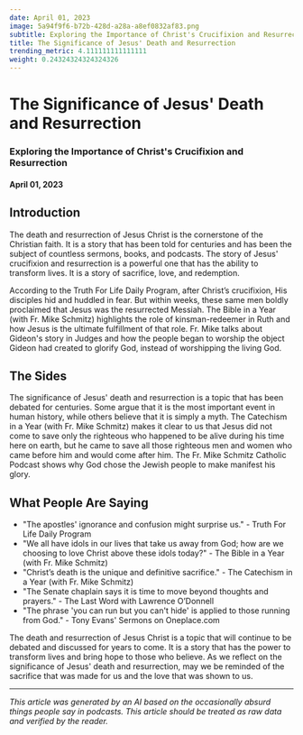 ```yaml
---
date: April 01, 2023
image: 5a94f9f6-b72b-428d-a28a-a8ef0832af83.png
subtitle: Exploring the Importance of Christ's Crucifixion and Resurrection
title: The Significance of Jesus' Death and Resurrection
trending_metric: 4.111111111111111
weight: 0.24324324324324326
---
```

# The Significance of Jesus' Death and Resurrection
### Exploring the Importance of Christ's Crucifixion and Resurrection
#### April 01, 2023

## Introduction
The death and resurrection of Jesus Christ is the cornerstone of the Christian faith. It is a story that has been told for centuries and has been the subject of countless sermons, books, and podcasts. The story of Jesus' crucifixion and resurrection is a powerful one that has the ability to transform lives. It is a story of sacrifice, love, and redemption. 

According to the Truth For Life Daily Program, after Christ’s crucifixion, His disciples hid and huddled in fear. But within weeks, these same men boldly proclaimed that Jesus was the resurrected Messiah. The Bible in a Year (with Fr. Mike Schmitz) highlights the role of kinsman-redeemer in Ruth and how Jesus is the ultimate fulfillment of that role. Fr. Mike talks about Gideon's story in Judges and how the people began to worship the object Gideon had created to glorify God, instead of worshipping the living God. 

## The Sides
The significance of Jesus' death and resurrection is a topic that has been debated for centuries. Some argue that it is the most important event in human history, while others believe that it is simply a myth. The Catechism in a Year (with Fr. Mike Schmitz) makes it clear to us that Jesus did not come to save only the righteous who happened to be alive during his time here on earth, but he came to save all those righteous men and women who came before him and would come after him. The Fr. Mike Schmitz Catholic Podcast shows why God chose the Jewish people to make manifest his glory. 

## What People Are Saying
- "The apostles' ignorance and confusion might surprise us." - Truth For Life Daily Program
- "We all have idols in our lives that take us away from God; how are we choosing to love Christ above these idols today?" - The Bible in a Year (with Fr. Mike Schmitz)
- "Christ’s death is the unique and definitive sacrifice." - The Catechism in a Year (with Fr. Mike Schmitz)
- "The Senate chaplain says it is time to move beyond thoughts and prayers." - The Last Word with Lawrence O’Donnell
- "The phrase 'you can run but you can't hide' is applied to those running from God." - Tony Evans' Sermons on Oneplace.com

The death and resurrection of Jesus Christ is a topic that will continue to be debated and discussed for years to come. It is a story that has the power to transform lives and bring hope to those who believe. As we reflect on the significance of Jesus' death and resurrection, may we be reminded of the sacrifice that was made for us and the love that was shown to us.

 --- 

*This article was generated by an AI based on the occasionally absurd things people say in podcasts. This article should be treated as raw data and verified by the reader.*